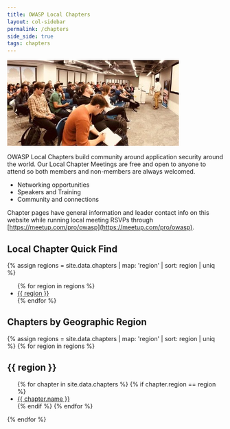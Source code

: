 ```yaml
---
title: OWASP Local Chapters
layout: col-sidebar
permalink: /chapters
side_side: true
tags: chapters
---
```


<img src="/assets/images/content/bay_area.jpg" alt="Bay Area Chapter Meeting">

OWASP Local Chapters build community around application security around the world. Our Local Chapter Meetings are free and open to anyone to attend so both members and non-members are always welcomed. 

- Networking opportunities
- Speakers and Training
- Community and connections

Chapter pages have general information and leader contact info on this website while running local meeting RSVPs through [https://meetup.com/pro/owasp](https://meetup.com/pro/owasp).

## Local Chapter Quick Find
{% assign regions = site.data.chapters | map: 'region' | sort: region | uniq %}
<ul>
    {% for region in regions %}
    <li><a href='#{{ region | remove: " " }}'>{{ region }}</a></li>
    {% endfor %}
</ul>

## Chapters by Geographic Region

<div class='chapters-list'>
    {% assign regions = site.data.chapters | map: 'region' | sort: region | uniq %}
    {% for region in regions %}
        <div class="region">
            <h2><a name="{{ region | remove: " " }}"></a>{{ region }}</h2>
            <ul>
            {% for chapter in site.data.chapters %}
                {% if chapter.region == region %} 
                    <li><a href='{{ chapter.url }}'>{{ chapter.name }}</a></li>
                {% endif %}
            {% endfor %}
            </ul>
        </div>
    {% endfor %}
</div>

